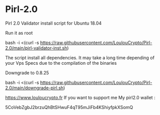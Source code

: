# Pirl-2.0

Pirl 2.0 Validator install script  for Ubuntu 18.04

Run it as root 

bash -i <(curl -s https://raw.githubusercontent.com/LoulouCrypto/Pirl-2.0/main/pirl-validator-inst.sh)

The script install all dependencies. 
It may take a long time depending of your Vps Specs due to the compilation of the binaries


Downgrade to 0.8.25

bash -i <(curl -s https://raw.githubusercontent.com/LoulouCrypto/Pirl-2.0/main/downgrade-pirl.sh)

https://www.louloucrypto.fr
If you want to support me
My pirl2.0 wallet : 

5CoVebZgbJ2brzuQhBtSHwuF4qT95mJiFb4KShiyfpkXSomQ
